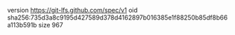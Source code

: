 version https://git-lfs.github.com/spec/v1
oid sha256:735d3a8c9195d427589d378d4162897b016385e1f88250b85df8b66a113b591b
size 967
